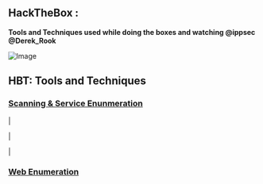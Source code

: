 ## HackTheBox : 

__Tools and Techniques used while doing the boxes and watching @ippsec @Derek_Rook__

![Image](/img/h.JPG)

HBT: Tools and Techniques
--------------------------

### [Scanning & Service Enunmeration](https://github.com/nairuzabulhul/HackTheBox/blob/master/Scanning%20%26%20Service%20Enumeration.pdf)
|

|

|


### [Web Enumeration](https://github.com/nairuzabulhul/HackTheBox/blob/master/Web%20Enumeration.pdf) 
